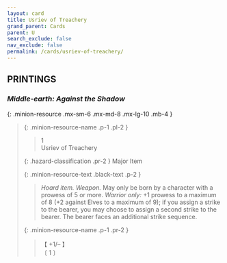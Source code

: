 ```yaml
---
layout: card
title: Usriev of Treachery
grand_parent: Cards
parent: U
search_exclude: false
nav_exclude: false
permalink: /cards/usriev-of-treachery/
---
```


## PRINTINGS


### _Middle-earth: Against the Shadow_

{: .minion-resource .mx-sm-6 .mx-md-8 .mx-lg-10 .mb-4 }
> {: .minion-resource-name .p-1 .pl-2 }
> > <div class="hazard-mp">1</div>
> > <div class="card-name">Usriev of Treachery</div>
>
> {: .hazard-classification .pr-2 }
> Major Item
>
> {: .minion-resource-text .black-text .p-2 }
> > _Hoard item._ _Weapon._ May only be born by a character with a prowess of 5 or more. _Warrior only:_ +1 prowess to a maximum of 8 (+2 against Elves to a maximum of 9); if you assign a strike to the bearer, you may choose to assign a second strike to the bearer. The bearer faces an additional strike sequence.  
> 
> {: .minion-resource-name .p-1 .pr-2 }
> > <div class="card-shield">【 +1/&ndash; 】</div>
> > <div class="card-corruption-white">〔 1 〕</div>
